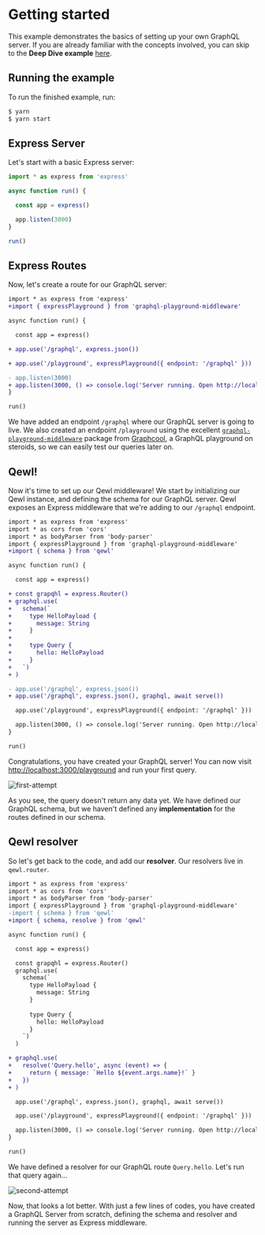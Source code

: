 # Getting started

This example demonstrates the basics of setting up your own GraphQL server. If you are already familiar with the concepts involved, you can skip to the **Deep Dive example** [here](../deep-dive#readme).

## Running the example
To run the finished example, run:
```bash
$ yarn
$ yarn start
```

## Express Server
Let's start with a basic Express server:
```ts
import * as express from 'express'

async function run() {

  const app = express()

  app.listen(3000)
}

run()
```
## Express Routes
Now, let's create a route for our GraphQL server:
```diff
import * as express from 'express'
+import { expressPlayground } from 'graphql-playground-middleware'

async function run() {

  const app = express()

+ app.use('/graphql', express.json())

+ app.use('/playground', expressPlayground({ endpoint: '/graphql' }))

- app.listen(3000)
+ app.listen(3000, () => console.log('Server running. Open http://localhost:3000/playground to run queries.'))
}

run()
```
We have added an endpoint `/graphql` where our GraphQL server is going to live. We also created an endpoint `/playground` using the excellent [`graphql-playground-middleware`](https://github.com/graphcool/graphql-playground) package from [Graphcool](https://graph.cool), a GraphQL playground on steroids, so we can easily test our queries later on.

## Qewl!
Now it's time to set up our Qewl middleware! We start by initializing our Qewl instance, and defining the schema for our GraphQL server. Qewl exposes an Express middleware that we're adding to our `/graphql` endpoint.
```diff
import * as express from 'express'
import * as cors from 'cors'
import * as bodyParser from 'body-parser'
import { expressPlayground } from 'graphql-playground-middleware'
+import { schema } from 'qewl'

async function run() {

  const app = express()

+ const grapqhl = express.Router()
+ graphql.use(
+   schema(`
+     type HelloPayload {
+       message: String
+     }
+
+     type Query {
+       hello: HelloPayload
+     }
+   `)
+ )

- app.use('/graphql', express.json())
+ app.use('/graphql', express.json(), graphql, await serve())

  app.use('/playground', expressPlayground({ endpoint: '/graphql' }))

  app.listen(3000, () => console.log('Server running. Open http://localhost:3000/playground to run queries.'))
}

run()
```
Congratulations, you have created your GraphQL server! You can now visit [http://localhost:3000/playground](http://localhost:3000/playground) and run your first query.

![first-attempt](https://user-images.githubusercontent.com/852069/32813123-dc222878-c9a8-11e7-9e70-dd078c64d5e9.png)

As you see, the query doesn't return any data yet. We have defined our GraphQL schema, but we haven't defined any **implementation** for the routes defined in our schema.

## Qewl resolver
So let's get back to the code, and add our **resolver**. Our resolvers live in `qewl.router`.
```diff
import * as express from 'express'
import * as cors from 'cors'
import * as bodyParser from 'body-parser'
import { expressPlayground } from 'graphql-playground-middleware'
-import { schema } from 'qewl'
+import { schema, resolve } from 'qewl'

async function run() {

  const app = express()

  const grapqhl = express.Router()
  graphql.use(
    schema(`
      type HelloPayload {
        message: String
      }
 
      type Query {
        hello: HelloPayload
      }
    `)
  )

+ graphql.use(
+   resolve('Query.hello', async (event) => {
+     return { message: `Hello ${event.args.name}!` }
+   })
+ )

  app.use('/graphql', express.json(), graphql, await serve())

  app.use('/playground', expressPlayground({ endpoint: '/graphql' }))

  app.listen(3000, () => console.log('Server running. Open http://localhost:3000/playground to run queries.'))
}

run()
```
We have defined a resolver for our GraphQL route `Query.hello`. Let's run that query again...

![second-attempt](https://user-images.githubusercontent.com/852069/32813445-816489ba-c9aa-11e7-8474-d3ab42b2fe14.png)

Now, that looks a lot better. With just a few lines of codes, you have created a GraphQL Server from scratch, defining the schema and resolver and running the server as Express middleware.
